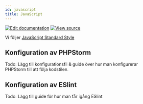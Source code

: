 ```yaml
---
id: javascript
title: JavaScript
---
```


[![Edit documentation](https://img.shields.io/badge/GITHUB-edit%20doc-green.svg)](https://github.com/DanielJohnsson87/raket-factory/blob/master/docusaurus/docs/code-standard/javascript.md)
[![View source](https://img.shields.io/badge/GITHUB-view%20source-green.svg)](https://github.com/DanielJohnsson87/raket-factory/tree/master/dionysos)

Vi följer [JavaScript Standard Style](https://standardjs.com/) 


## Konfiguration av PHPStorm
Todo: Lägg till konfigurationsfil & guide över hur man konfigurerar PHPStorm till att 
följa kodstilen.

## Konfiguration av ESlint
Todo: Lägg till guide för hur man får igång ESlint